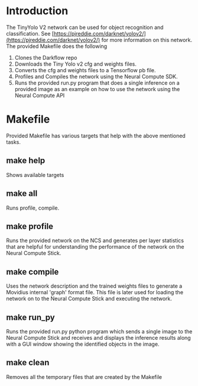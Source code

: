# Introduction
The TinyYolo V2 network can be used for object recognition and classification.  See [https://pjreddie.com/darknet/yolov2/](https://pjreddie.com/darknet/yolov2/) for more information on this network. 
The provided Makefile does the following
1. Clones the Darkflow repo
2. Downloads the Tiny Yolo v2 cfg and weights files.
3. Converts the cfg and weights files to a Tensorflow pb file.
3. Profiles and Compiles the network using the Neural Compute SDK.
4. Runs the provided run.py program that does a single inference on a provided image as an example on how to use the network using the Neural Compute API

# Makefile
Provided Makefile has various targets that help with the above mentioned tasks.

## make help
Shows available targets

## make all
Runs profile, compile.

## make profile
Runs the provided network on the NCS and generates per layer statistics that are helpful for understanding the performance of the network on the Neural Compute Stick.

## make compile
Uses the network description and the trained weights files to generate a Movidius internal 'graph' format file.  This file is later used for loading the network on to the Neural Compute Stick and executing the network.

## make run_py
Runs the provided run.py python program which sends a single image to the Neural Compute Stick and receives and displays the inference results along with a GUI window showing the identified objects in the image.

## make clean
Removes all the temporary files that are created by the Makefile
